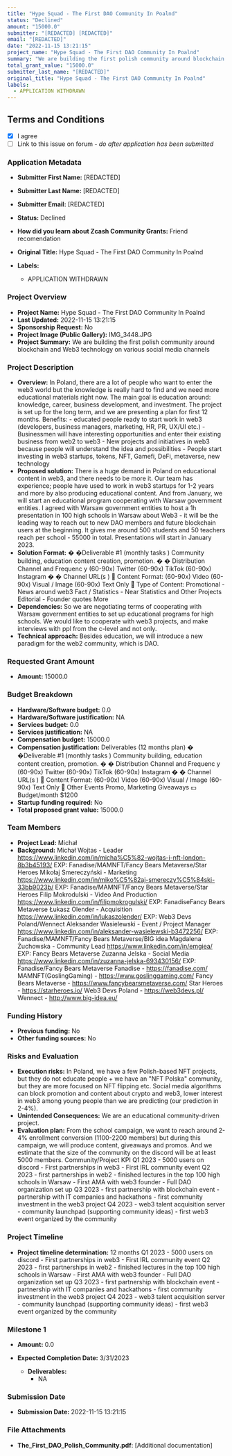 ```yaml
---
title: "Hype Squad - The First DAO Community In Poalnd"
status: "Declined"
amount: "15000.0"
submitter: "[REDACTED] [REDACTED]"
email: "[REDACTED]"
date: "2022-11-15 13:21:15"
project_name: "Hype Squad - The First DAO Community In Poalnd"
summary: "We are building the first polish community around blockchain and Web3 technology on various social media channels"
total_grant_value: "15000.0"
submitter_last_name: "[REDACTED]"
original_title: "Hype Squad - The First DAO Community In Poalnd"
labels:
  - APPLICATION WITHDRAWN
---
```


## Terms and Conditions

- [X] I agree
- [ ] Link to this issue on forum - _do after application has been submitted_

### Application Metadata

- **Submitter First Name:**
  [REDACTED]
- **Submitter Last Name:**
  [REDACTED]
- **Submitter Email:**
  [REDACTED]
- **Status:**
  Declined
- **How did you learn about Zcash Community Grants:**
  Friend recomendation
- **Original Title:**
  Hype Squad - The First DAO Community In Poalnd

- **Labels:**
  - APPLICATION WITHDRAWN

### Project Overview

- **Project Name:**
  Hype Squad - The First DAO Community In Poalnd
- **Last Updated:**
  2022-11-15 13:21:15
- **Sponsorship Request:**
  No
- **Project Image (Public Gallery):**
  IMG_3448.JPG
- **Project Summary:**
  We are building the first polish community around blockchain and Web3 technology on various social media channels

### Project Description

- **Overview:**
  In Poland, there are a lot of people who want to enter the web3 world but the knowledge is really hard to find and we need more educational materials right now. The main goal is education around: knowledge, career, business development, and investment. The project is set up for the long term, and we are presenting a plan for first 12 months. Benefits: - educated people ready to start work in web3 (developers, business managers, marketing, HR, PR, UX/UI etc.) - Businessmen will have interesting opportunities and enter their existing business from web2 to web3 - New projects and initiatives in web3 because people will understand the idea and possibilities - People start investing in web3 startups, tokens, NFT, Gamefi, DeFi, metaverse, new technology
- **Proposed solution:**
  There is a huge demand in Poland on educational content in web3, and there needs to be more it. Our team has experience; people have used to work in web3 startups for 1-2 years and more by also producing educational content. And from January, we will start an educational program cooperating with Warsaw government entities. I agreed with Warsaw government entities to host a 1h presentation in 100 high schools in Warsaw about Web3 - it will be the leading way to reach out to new DAO members and future blockchain users at the beginning. It gives me around 500 students and 50 teachers reach per school - 55000 in total. Presentations will start in January 2023.
- **Solution Format:**
  � �Deliverable #1 (monthly tasks ) Community building, education content creation, promotion. � � Distribution Channel and Frequenc y (60-90x) Twitter (60-90x) TikTok (60-90x) Instagram � � Channel URL(s ) 🎥 Content Format: (60-90x) Video (60-90x) Visual / Image (60-90x) Text Only 🍡 Type of Content: Promotional - News around web3 Fact / Statistics - Near Statistics and Other Projects Editorial - Founder quotes More
- **Dependencies:**
  So we are negotiating terms of cooperating with Warsaw government entities to set up educational programs for high schools. We would like to cooperate with web3 projects, and make interviews with ppl from the c-level and not only.
- **Technical approach:**
  Besides education, we will introduce a new paradigm for the web2 community, which is DAO.

### Requested Grant Amount

- **Amount:**
  15000.0

### Budget Breakdown

- **Hardware/Software budget:**
  0.0
- **Hardware/Software justification:**
  NA
- **Services budget:**
  0.0
- **Services justification:**
  NA
- **Compensation budget:**
  15000.0
- **Compensation justification:**
  Deliverables (12 months plan) � �Deliverable #1 (monthly tasks ) Community building, education content creation, promotion. � � Distribution Channel and Frequenc y (60-90x) Twitter (60-90x) TikTok (60-90x) Instagram � � Channel URL(s ) 🎥 Content Format: (60-90x) Video (60-90x) Visual / Image (60-90x) Text Only 🍡 Other Events Promo, Marketing Giveaways 💵 Budget/month $1200
- **Startup funding required:**
  No
- **Total proposed grant value:**
  15000.0

### Team Members

- **Project Lead:**
  Michał
- **Background:**
  Michał Wojtas - Leader https://www.linkedin.com/in/micha%C5%82-wojtas-i-nft-london-8b3b45193/ EXP: Fanadise/MAMNFT/Fancy Bears Metaverse/Star Heroes Mikołaj Smereczyński - Marketing https://www.linkedin.com/in/miko%C5%82aj-smereczy%C5%84ski-33bb9023b/ EXP: Fanadise/MAMNFT/Fancy Bears Metaverse/Star Heroes Filip Mokrodulski - Video And Production https://www.linkedin.com/in/filipmokrogulski/ EXP: FanadiseFancy Bears Metaverse Łukasz Olender - Acquisition https://www.linkedin.com/in/lukaszolender/ EXP: Web3 Devs Poland/Wennect Aleksander Wasielewski - Event / Project Manager https://www.linkedin.com/in/aleksander-wasielewski-b3472256/ EXP: Fanadise/MAMNFT/Fancy Bears Metaverse/BIG idea Magdalena Żuchowska - Community Lead https://www.linkedin.com/in/emgiea/ EXP: Fancy Bears Metaverse Zuzanna Jelska - Social Media https://www.linkedin.com/in/zuzanna-jelska-693430156/ EXP: Fanadise/Fancy Bears Metaverse Fanadise - https://fanadise.com/ MAMNFT(GoslingGaming) - https://www.goslinggaming.com/ Fancy Bears Metaverse - https://www.fancybearsmetaverse.com/ Star Heroes - https://starheroes.io/ Web3 Devs Poland - https://web3devs.pl/ Wennect - http://www.big-idea.eu/

### Funding History

- **Previous funding:**
  No
- **Other funding sources:**
  No

### Risks and Evaluation

- **Execution risks:**
  In Poland, we have a few Polish-based NFT projects, but they do not educate people + we have an "NFT Polska" community, but they are more focused on NFT flipping etc. Social media algorithms can block promotion and content about crypto and web3, lower interest in web3 among young people than we are predicting (our prediction in 2-4%).
- **Unintended Consequences:**
  We are an educational community-driven project.
- **Evaluation plan:**
  From the school campaign, we want to reach around 2-4% enrollment conversion (1100-2200 members) but during this campaign, we will produce content, giveaways and promos. And we estimate that the size of the community on the discord will be at least 5000 members. Community/Project KPI Q1 2023 - 5000 users on discord - First partnerships in web3 - First IRL community event Q2 2023 - first partnerships in web2 - finished lectures in the top 100 high schools in Warsaw - First AMA with web3 founder - Full DAO organization set up Q3 2023 - first partnership with blockchain event - partnership with IT companies and hackathons - first community investment in the web3 project Q4 2023 - web3 talent acquisition server - community launchpad (supporting community ideas) - first web3 event organized by the community

### Project Timeline

- **Project timeline determination:**
  12 months Q1 2023 - 5000 users on discord - First partnerships in web3 - First IRL community event Q2 2023 - first partnerships in web2 - finished lectures in the top 100 high schools in Warsaw - First AMA with web3 founder - Full DAO organization set up Q3 2023 - first partnership with blockchain event - partnership with IT companies and hackathons - first community investment in the web3 project Q4 2023 - web3 talent acquisition server - community launchpad (supporting community ideas) - first web3 event organized by the community

### Milestone 1

- **Amount:**
  0.0
- **Expected Completion Date:**
  3/31/2023

  - **Deliverables:**
    - NA

### Submission Date

- **Submission Date:**
  2022-11-15 13:21:15

### File Attachments

- **The_First_DAO_Polish_Community.pdf**: [Additional documentation]

